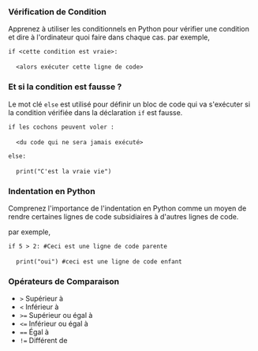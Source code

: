 ### Vérification de Condition
Apprenez à utiliser les conditionnels en Python pour vérifier une condition et dire à l'ordinateur quoi faire dans chaque cas.
par exemple,

`if <cette condition est vraie>:`

&nbsp;&nbsp;&nbsp;&nbsp;`<alors exécuter cette ligne de code>`

### Et si la condition est fausse ?
Le mot clé `else` est utilisé pour définir un bloc de code qui va s'exécuter si la condition vérifiée dans la déclaration `if` est fausse.

`if les cochons peuvent voler :`

&nbsp;&nbsp;&nbsp;&nbsp;`<du code qui ne sera jamais exécuté>`

`else:`

&nbsp;&nbsp;&nbsp;&nbsp;`print("C'est la vraie vie")`

### Indentation en Python
Comprenez l'importance de l'indentation en Python comme un moyen de rendre certaines lignes de code subsidiaires à d'autres lignes de code.

par exemple,

`if 5 > 2: #Ceci est une ligne de code parente`

&nbsp;&nbsp;&nbsp;&nbsp;`print("oui") #ceci est une ligne de code enfant`

### Opérateurs de Comparaison
* `>` Supérieur à
* `<` Inférieur à
* `>=` Supérieur ou égal à
* `<=` Inférieur ou égal à
* `==` Égal à
* `!=` Différent de